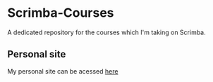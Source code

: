 # Scrimba-Courses
A dedicated repository for the courses which I'm taking on Scrimba.

## Personal site
My personal site can be acessed [here](https://alok-37.github.io/Scrimba-Courses/Frontend-Career-Path/Personal-Webpage/index.html)

